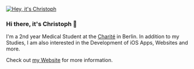 [![Hey, it's Christoph](https://christophriepe.de/images/other-images/github-banner-rounded.png)](https://www.christophriepe.de)

### Hi there, it's Christoph 👋
I'm a 2nd year Medical Student at the [Charité](https://www.charite.de) in Berlin. In addition to my Studies, I am also interested in the Development of iOS Apps, Websites and more.

Check out [my Website](https://www.christophriepe.de) for more information.
